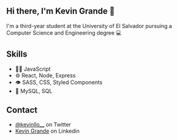 ## Hi there, I'm Kevin Grande 👋
I'm a third-year student at the University of El Salvador pursuing a Computer Science and Engineering degree 💻

## Skills
- 👨‍💻 JavaScript
- ⚙️ React, Node, Express
- 👁️ SASS, CSS, Styled Components
- 💽 MySQL, SQL

## Contact

- [@kevinllo__](https://twitter.com/kevinllo__) on Twitter
- [Kevin Grande](https://www.linkedin.com/in/kevin-grande-7b9b7221b/) on Linkedin
